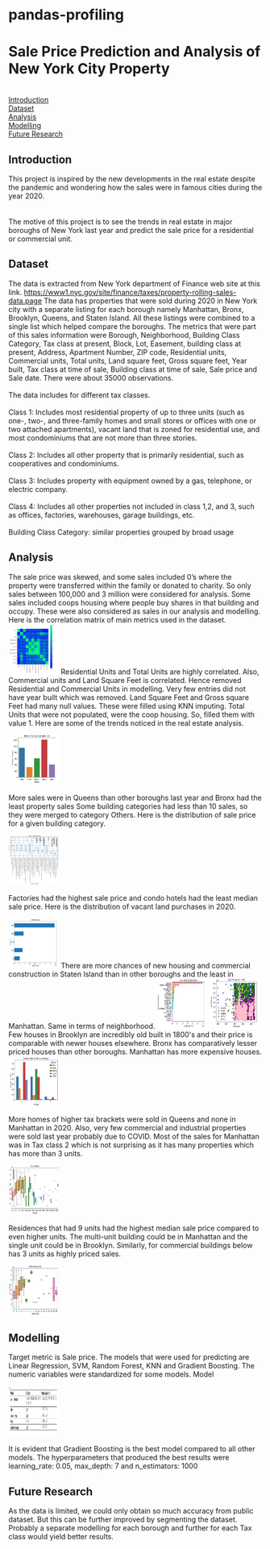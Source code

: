 # pandas-profiling

# Sale Price Prediction and Analysis of New York City Property
<br />[Introduction](#introduction)
<br />[Dataset](#dataset)
<br />[Analysis](#analysis)
<br />[Modelling](#modelling)
<br />[Future Research](#future-research)

<a name="introduction"></a>
## Introduction

This project is inspired by the new developments in the real estate despite the pandemic and wondering how the sales were in famous cities during the year 2020.   
<br /><br />The motive of this project is to see the trends in real estate in major boroughs of New York last year and predict the sale price for a residential or commercial unit. 


<a name="dataset"></a>
## Dataset

The data is extracted from New York department of Finance web site at this link. https://www1.nyc.gov/site/finance/taxes/property-rolling-sales-data.page
The data has properties that were sold during 2020 in New York city with a separate listing for each borough namely Manhattan, Bronx, Brooklyn, Queens, and Staten Island. All these listings were combined to a single list which helped compare the boroughs. The metrics that were part of this sales information were Borough, Neighborhood, Building Class Category, Tax class at present, Block, Lot, Easement, building class at present, Address, Apartment Number, ZIP code, Residential units, Commercial units, Total units, Land square feet, Gross square feet, Year built, Tax class at time of sale, Building class at time of sale, Sale price and Sale date. There were about 35000 observations.
<br /><br />The data includes for different tax classes. 
<br /><br />Class 1: Includes most residential property of up to three units (such as one-, two-, and three-family homes and small stores or offices with one or two attached apartments), vacant land that is zoned for residential use, and most condominiums that are not more than three stories. 
<br /><br />Class 2: Includes all other property that is primarily residential, such as cooperatives and condominiums. 
<br /><br />Class 3: Includes property with equipment owned by a gas, telephone, or electric company. 
<br /><br />Class 4: Includes all other properties not included in class 1,2, and 3, such as offices, factories, warehouses, garage buildings, etc.
<br /><br />Building Class Category: similar properties grouped by broad usage

<a name="analysis"></a>
## Analysis

The sale price was skewed, and some sales included 0’s where the property were transferred within the family or donated to charity. So only sales between 100,000 and 3 million were considered for analysis. Some sales included coops housing where people buy shares in that building and occupy. These were also considered as sales in our analysis and modelling. 
Here is the correlation matrix of main metrics used in the dataset. 
<img src="https://github.com/padmaparam/Screenshots/blob/main/realestate/picture1.png" style=" width:100px ; height:100px " />
Residential Units and Total Units are highly correlated. Also, Commercial units and Land Square Feet is correlated. Hence removed Residential and Commercial Units in modelling.  Very few entries did not have year built which was removed.
Land Square Feet and Gross square Feet had many null values. These were filled using KNN imputing. Total Units that were not populated, were the coop housing. So, filled them with value 1. 
Here are some of the trends noticed in the real estate analysis. 
 
<img src="https://github.com/padmaparam/Screenshots/blob/main/realestate/picture2.png" style=" width:100px ; height:100px " />
 
More sales were in Queens than other boroughs last year and Bronx had the least property sales
Some building categories had less than 10 sales, so they were merged to category Others. Here is the distribution of sale price for a given building category.

<img src="https://github.com/padmaparam/Screenshots/blob/main/realestate/picture3.png" style=" width:100px ; height:100px " />

Factories had the highest sale price and condo hotels had the least median sale price.
Here is the distribution of vacant land purchases in 2020.
 
<img src="https://github.com/padmaparam/Screenshots/blob/main/realestate/picture4.png" style=" width:100px ; height:100px " /> 
There are more chances of new housing and commercial construction in Staten Island than in other boroughs and the least in Manhattan. Same in terms of neighborhood.
<img src="https://github.com/padmaparam/Screenshots/blob/main/realestate/picture5.png" style=" width:100px ; height:100px " />

<img src="https://github.com/padmaparam/Screenshots/blob/main/realestate/picture6.png" style=" width:100px ; height:100px " /> 
Few houses in Brooklyn are incredibly old built in 1800's and their price is comparable with newer houses elsewhere. Bronx has comparatively lesser priced houses than other boroughs. Manhattan has more expensive houses.
 
<img src="https://github.com/padmaparam/Screenshots/blob/main/realestate/picture7.png" style=" width:100px ; height:100px " />

More homes of higher tax brackets were sold in Queens and none in Manhattan in 2020. Also, very few commercial and industrial properties were sold last year probably due to COVID. Most of the sales for Manhattan was in Tax class 2 which is not surprising as it has many properties which has more than 3 units.
 
<img src="https://github.com/padmaparam/Screenshots/blob/main/realestate/picture8.png" style=" width:100px ; height:100px " /> 

Residences that had 9 units had the highest median sale price compared to even higher units. The multi-unit building could be in Manhattan and the single unit could be in Brooklyn. Similarly, for commercial buildings below has 3 units as highly priced sales.

<img src="https://github.com/padmaparam/Screenshots/blob/main/realestate/picture9.png" style=" width:100px ; height:100px " />


<a name="modelling"></a>
## Modelling

Target metric is Sale price. The models that were used for predicting are Linear Regression, SVM, Random Forest, KNN and Gradient Boosting. The numeric variables were standardized for some models. 
Model 

<img src="https://github.com/padmaparam/Screenshots/blob/main/realestate/picture10.png" style=" width:100px ; height:100px " />

It is evident that Gradient Boosting is the best model compared to all other models. The hyperparameters that produced the best results were 
learning_rate: 0.05, max_depth: 7 and n_estimators: 1000


<a name="future-research"></a>
## Future Research
As the data is limited, we could only obtain so much accuracy from public dataset. But this can be further improved by segmenting the dataset. Probably a separate modelling for each borough and further for each Tax class would yield better results.


	



